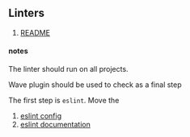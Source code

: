 ## Linters
1. [README](README.md)


#### notes
The linter should run on all projects.

Wave plugin should be used to check as a final step

The first step is `eslint`. Move the

1. [eslint config](https://eslint.org/docs/user-guide/configuring)
1. [eslint documentation](https://eslint.org/)